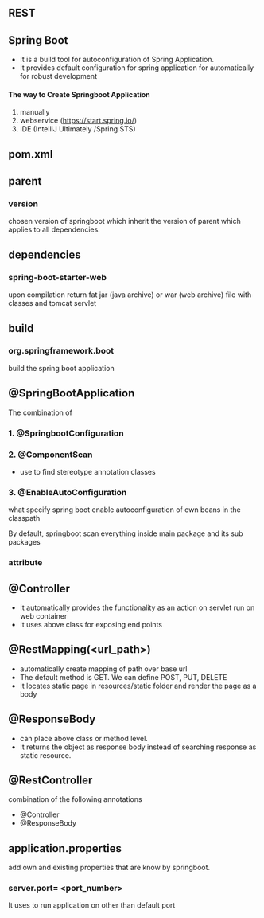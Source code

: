 ## REST

## Spring Boot
- It is a build tool for autoconfiguration of Spring Application.
- It provides default configuration for spring application for automatically for robust development

#### The way to Create Springboot Application
  1. manually
  2. webservice (https://start.spring.io/)
  3. IDE (IntelliJ Ultimately /Spring STS)

## pom.xml

## parent
### version
chosen version of springboot which inherit the version of parent which applies to all dependencies.

## dependencies
### spring-boot-starter-web
upon compilation return fat jar (java archive) or war (web archive) file with classes and tomcat servlet

## build
### org.springframework.boot
build the spring boot application

## @SpringBootApplication

The combination of

### 1. @SpringbootConfiguration

### 2. @ComponentScan 
- use to find stereotype annotation classes
### 3. @EnableAutoConfiguration
what specify spring boot enable autoconfiguration of own beans in the classpath

By default, springboot scan everything inside main package and its sub packages

### attribute

## @Controller
- It automatically provides the functionality as an action on servlet run on web container
- It uses above class for exposing end points 

## @RestMapping(<url_path>)
- automatically create mapping of path over base url
- The default method is GET. We can define POST, PUT, DELETE
- It locates static page in resources/static folder and render the page as a body

## @ResponseBody
- can place above class or method level. 
- It returns the object as response body instead of searching response as static resource.

## @RestController
combination of the following annotations
-  @Controller
-  @ResponseBody

## application.properties
add own and existing properties that are know by springboot.

### server.port= <port_number>
It uses to run application on other than default port
